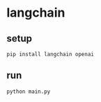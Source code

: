 # langchain

## setup

```shell
pip install langchain openai
```

## run

```shell
python main.py
```
